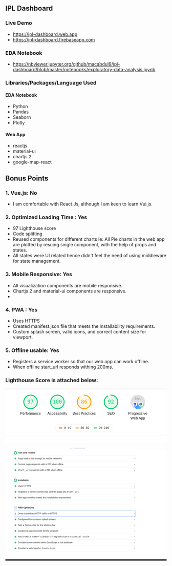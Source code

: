 ## IPL Dashboard

### Live Demo
-  https://ipl-dashboard.web.app
-  https://ipl-dashboard.firebaseapp.com

### EDA Notebook
- https://nbviewer.jupyter.org/github/macabdul9/ipl-dashboard/blob/master/notebooks/exploratory-data-analysis.ipynb
  
  
### Libraries/Packages/Language Used

#### EDA Notebook
- Python
- Pandas 
- Seaborn
- Plotly

#### Web App
- reactjs
- material-ui
- chartjs 2
- google-map-react

## Bonus Points

### 1. Vue.js: **No**
- I am comfortable with React.Js, although I am keen to learn Vui.js.

### 2. Optimized Loading Time : **Yes**
- 97 Lighthouse score
- Code splitting
- Reused components for different charts ie: All Pie charts in the web app are plotted by resuing single component, with the help of props and states.
- All states were UI related hence didn't feel the need of using middleware for state management. 

### 3. Mobile Responsive: **Yes**
- All visualization components are mobile responsive.
- Chartjs 2 and material-ui components are responsive.
- 
### 4. PWA : **Yes**
- Uses HTTPS
- Created manifest.json file that meets the installability requirements.
- Custom splash screen, valid icons, and correct content size for viewport.


### 5. Offline usable: **Yes**
- Registers a service worker so that our web app can work offline.
- When offline start_url responds withing 200ms.



### Lighthouse Score is attached below:
![image info](./assets/lighthouse.png)


![image info](./assets/pwa.png)


